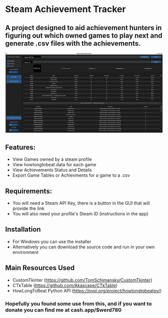 # Steam Achievement Tracker

## A project designed to aid achievement hunters in figuring out which owned games to play next and generate .csv files with the achievements.
![Screenshot](./SamplePic.png)

## Features:
- View Games owned by a steam profile
- View howlongtobeat data for each game
- View Achievements Status and Details
- Export Game Tables or Achievments for a game to a .csv

## Requirements:
- You will need a Steam API Key, there is a button in the GUI that will provide the link
- You will also need your profile's Steam ID (instructions in the app)

## Installation
- For Windows you can use the installer
- Alternatively you can download the source code and run in your own environment

## Main Resources Used
- CustomTkinter (https://github.com/TomSchimansky/CustomTkinter)
- CTkTable (https://github.com/Akascape/CTkTable)
- HowLongToBeat Python API (https://pypi.org/project/howlongtobeatpy/)

### Hopefully you found some use from this, and if you want to donate you can find me at cash.app/$werd780 

